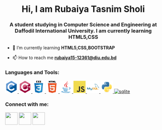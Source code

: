 <h1 align="center">Hi, I am Rubaiya Tasnim Sholi</h1>
<h3 align="center">A student studying in Computer Science and Engineering at Daffodil International University. I am currently learning HTML5,CSS</h3>



- 🌱 I’m currently learning **HTML5,CSS,BOOTSTRAP**

- 📫 How to reach me **rubaiya15-12361@diu.edu.bd**



<h3 align="left">Languages and Tools:</h3>
<p align="left"> <a href="https://www.cprogramming.com/" target="_blank"> <img src="https://raw.githubusercontent.com/devicons/devicon/master/icons/c/c-original.svg" alt="c" width="40" height="40"/> </a> <a href="https://www.w3schools.com/cpp/" target="_blank"> <img src="https://raw.githubusercontent.com/devicons/devicon/master/icons/cplusplus/cplusplus-original.svg" alt="cplusplus" width="40" height="40"/> </a> <a href="https://www.w3schools.com/css/" target="_blank"> <img src="https://raw.githubusercontent.com/devicons/devicon/master/icons/css3/css3-original-wordmark.svg" alt="css3" width="40" height="40"/> </a> <a href="https://www.w3.org/html/" target="_blank"> <img src="https://raw.githubusercontent.com/devicons/devicon/master/icons/html5/html5-original-wordmark.svg" alt="html5" width="40" height="40"/> </a> <a href="https://www.java.com" target="_blank"> <img src="https://raw.githubusercontent.com/devicons/devicon/master/icons/java/java-original.svg" alt="java" width="40" height="40"/> </a> <a href="https://developer.mozilla.org/en-US/docs/Web/JavaScript" target="_blank"> <img src="https://raw.githubusercontent.com/devicons/devicon/master/icons/javascript/javascript-original.svg" alt="javascript" width="40" height="40"/> </a> <a href="https://www.mysql.com/" target="_blank"> <img src="https://raw.githubusercontent.com/devicons/devicon/master/icons/mysql/mysql-original-wordmark.svg" alt="mysql" width="40" height="40"/> </a> <a href="https://www.python.org" target="_blank"> <img src="https://raw.githubusercontent.com/devicons/devicon/master/icons/python/python-original.svg" alt="python" width="40" height="40"/> </a> <a href="https://www.sqlite.org/" target="_blank"> <img src="https://www.vectorlogo.zone/logos/sqlite/sqlite-icon.svg" alt="sqlite" width="40" height="40"/> </a> </p>

<h3 align="left">Connect with me:</h3>
<p align="left">
<a href="#" target="blank"><img align="center" src="https://image.flaticon.com/icons/png/512/174/174857.png" alt="" height="40" width="40" /></a>
<a href="https://www.facebook.com/rubaiyatsholi" target="blank"><img align="center" src="https://i.postimg.cc/JnVFzzvF/facebook-icon-transparent-background-4.png" alt="" height="40" width="40" /></a>
<a href="https://www.instagram.com/___.sholi" target="blank"><img align="center" src="https://i.postimg.cc/Gh7vjSL3/580b57fcd9996e24bc43c521.png" alt="" height="40" width="40" /></a>
</p>
